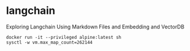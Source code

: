 # langchain
Exploring Langchain Using Markdown Files and Embedding and VectorDB

```
docker run -it --privileged alpine:latest sh
sysctl -w vm.max_map_count=262144
```